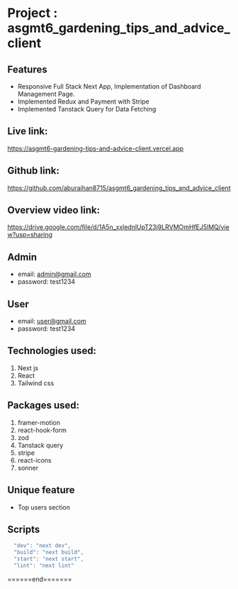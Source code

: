 # Project : asgmt6_gardening_tips_and_advice_client

## Features

- Responsive Full Stack Next App, Implementation of Dashboard Management Page.
- Implemented Redux and Payment with Stripe
- Implemented Tanstack Query for Data Fetching

## Live link:

https://asgmt6-gardening-tips-and-advice-client.vercel.app

## Github link:

https://github.com/aburaihan8715/asgmt6_gardening_tips_and_advice_client

## Overview video link:

https://drive.google.com/file/d/1A5n_xxlednlUpT23j9LRVMOmHfEJ5lMQ/view?usp=sharing

## Admin

- email: admin@gmail.com
- password: test1234

## User

- email: user@gmail.com
- password: test1234

## Technologies used:

1. Next js
2. React
3. Tailwind css

## Packages used:

1. framer-motion
2. react-hook-form
3. zod
4. Tanstack query
5. stripe
6. react-icons
7. sonner

## Unique feature

- Top users section

## Scripts

```js
  "dev": "next dev",
  "build": "next build",
  "start": "next start",
  "lint": "next lint"
```

<p>======end=======</p>
